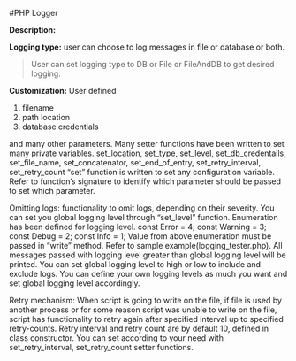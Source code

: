 #PHP Logger

**Description:**

**Logging type:** user can choose to log messages in file or database or both.
> User can set logging type to DB or File or FileAndDB to get desired logging.

**Customization:** User defined 
<ol>
  <li>filename</li>
  <li>path location</li>
  <li>database credentials</li>
</ol>

and many other parameters.
Many setter functions have been written to set many private variables.
set_location, set_type, set_level, set_db_credentails, set_file_name, set_concatenator, set_end_of_entry, set_retry_interval, set_retry_count
“set” function is written to set any configuration variable. Refer to function’s signature to identify which parameter should be passed to set which parameter.


Omitting logs: functionality to omit logs, depending on their severity.
You can set you global logging level through “set_level” function.
Enumeration has been defined for logging level.
const Error = 4;
const Warning = 3;
const Debug = 2;
const Info = 1;
Value from above enumeration must be passed in “write” method. Refer to sample example(logging_tester.php). 
All messages passed with logging level greater than global logging level will be printed.
You can set global logging level to high or low to include and exclude logs. You can define your own logging levels as much you want and set global logging level accordingly.

Retry mechanism:  When script is going to write on the file, if file is used by another process or for some reason script was unable to write on the file, script has functionality to retry again after specified interval up to specified retry-counts.
Retry interval and retry count are by default 10, defined in class constructor. You can set according to your need with set_retry_interval, set_retry_count setter functions.
